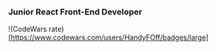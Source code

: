 ### Junior React Front-End Developer
!(CodeWars rate)[https://www.codewars.com/users/HandyFOff/badges/large]
